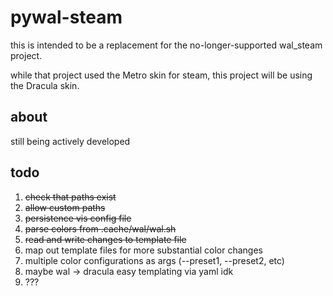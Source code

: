 # pywal-steam

this is intended to be a replacement for the no-longer-supported wal_steam project.   

while that project used the Metro skin for steam, this project will be using the Dracula skin.   

## about

still being actively developed

## todo

1. ~~check that paths exist~~  
2. ~~allow custom paths~~  
3. ~~persistence vis config file~~  
4. ~~parse colors from .cache/wal/wal.sh~~  
5. ~~read and write changes to template file~~
6. map out template files for more substantial color changes
7. multiple color configurations as args (--preset1, --preset2, etc)
8. maybe wal -> dracula easy templating via yaml idk
9. ???
